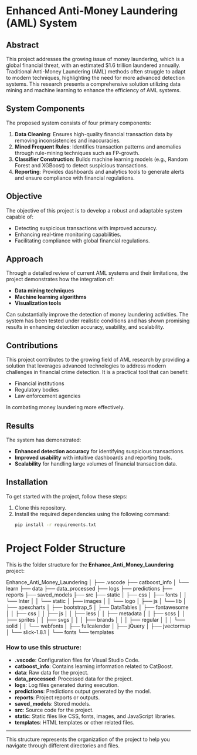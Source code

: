 # Enhanced Anti-Money Laundering (AML) System

## Abstract
This project addresses the growing issue of money laundering, which is a global financial threat, with an estimated $1.6 trillion laundered annually. Traditional Anti-Money Laundering (AML) methods often struggle to adapt to modern techniques, highlighting the need for more advanced detection systems. This research presents a comprehensive solution utilizing data mining and machine learning to enhance the efficiency of AML systems.

## System Components
The proposed system consists of four primary components:

1. **Data Cleaning**: Ensures high-quality financial transaction data by removing inconsistencies and inaccuracies.
2. **Mined Frequent Rules**: Identifies transaction patterns and anomalies through rule-mining techniques such as FP-growth.
3. **Classifier Construction**: Builds machine learning models (e.g., Random Forest and XGBoost) to detect suspicious transactions.
4. **Reporting**: Provides dashboards and analytics tools to generate alerts and ensure compliance with financial regulations.

## Objective
The objective of this project is to develop a robust and adaptable system capable of:
- Detecting suspicious transactions with improved accuracy.
- Enhancing real-time monitoring capabilities.
- Facilitating compliance with global financial regulations.

## Approach
Through a detailed review of current AML systems and their limitations, the project demonstrates how the integration of:
- **Data mining techniques**
- **Machine learning algorithms**
- **Visualization tools**

Can substantially improve the detection of money laundering activities. The system has been tested under realistic conditions and has shown promising results in enhancing detection accuracy, usability, and scalability.

## Contributions
This project contributes to the growing field of AML research by providing a solution that leverages advanced technologies to address modern challenges in financial crime detection. It is a practical tool that can benefit:
- Financial institutions
- Regulatory bodies
- Law enforcement agencies

In combating money laundering more effectively.

## Results
The system has demonstrated:
- **Enhanced detection accuracy** for identifying suspicious transactions.
- **Improved usability** with intuitive dashboards and reporting tools.
- **Scalability** for handling large volumes of financial transaction data.

## Installation
To get started with the project, follow these steps:

1. Clone this repository.
2. Install the required dependencies using the following command:
   ```bash
   pip install -r requirements.txt

# Project Folder Structure

This is the folder structure for the **Enhance_Anti_Money_Laundering** project:

Enhance_Anti_Money_Laundering │ ├── .vscode ├── catboost_info │ └── learn ├── data ├── data_processed ├── logs ├── predictions ├── reports ├── saved_models ├── src ├── static │ ├── css │ ├── fonts │ │ └── Inter │ │ └── static │ ├── images │ │ └── logo │ ├── js │ └── lib │ ├── apexcharts │ ├── bootstrap_5 │ ├── DataTables │ ├── fontawesome │ │ ├── css │ │ ├── js │ │ ├── less │ │ ├── metadata │ │ ├── scss │ │ ├── sprites │ │ ├── svgs │ │ │ ├── brands │ │ │ ├── regular │ │ │ └── solid │ │ └── webfonts │ ├── fullcalender │ ├── jQuery │ ├── jvectormap │ └── slick-1.8.1 │ └── fonts └── templates


### How to use this structure:
- **.vscode**: Configuration files for Visual Studio Code.
- **catboost_info**: Contains learning information related to CatBoost.
- **data**: Raw data for the project.
- **data_processed**: Processed data for the project.
- **logs**: Log files generated during execution.
- **predictions**: Predictions output generated by the model.
- **reports**: Project reports or outputs.
- **saved_models**: Stored models.
- **src**: Source code for the project.
- **static**: Static files like CSS, fonts, images, and JavaScript libraries.
- **templates**: HTML templates or other related files.

---

This structure represents the organization of the project to help you navigate through different directories and files.

